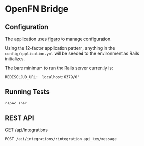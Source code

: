 OpenFN Bridge
=============

Configuration
-------------

The application uses [figaro](https://github.com/laserlemon/figaro) to manage
configuration.

Using the 12-factor application pattern, anything in the `config/application.yml`
will be seeded to the environment as Rails initializes.

The bare minimum to run the Rails server currently is:

    REDISCLOUD_URL: 'localhost:6379/0'

Running Tests
-------------

    rspec spec

REST API
--------
    
GET /api/integrations

    POST /api/integrations/:integration_api_key/message


